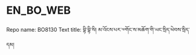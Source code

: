 # EN_BO_WEB
Repo name: BO8130
Text title: བྷི་བྷི་སི། མ་འོངས་པར་༧གོང་ས་མཆོག་གི་ཡང་སྲིད་ཕེབས་སྲིད་དམ།
